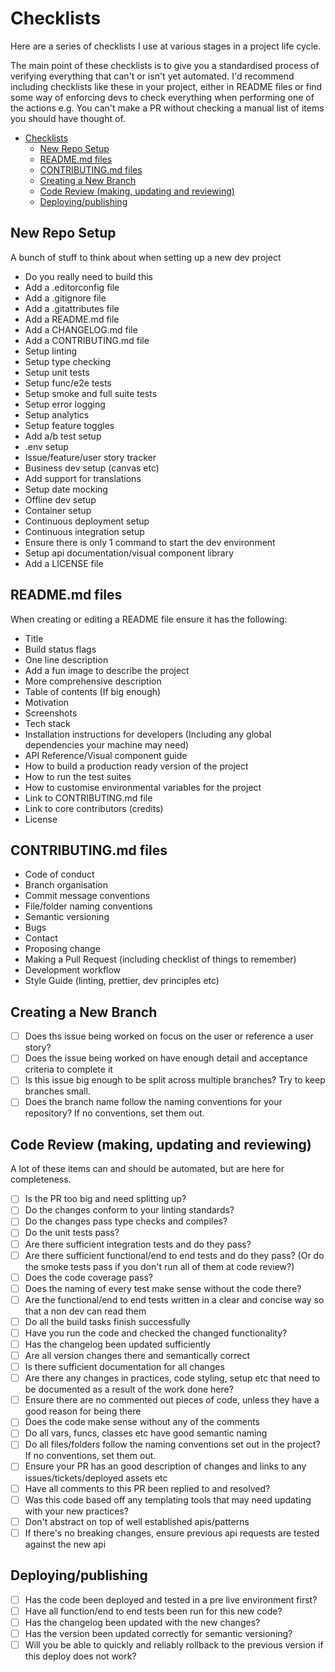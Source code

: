 # Checklists

Here are a series of checklists I use at various stages in a project life cycle.

The main point of these checklists is to give you a standardised process of verifying everything
that can't or isn't yet automated. I'd recommend including checklists like these in your project,
either in README files or find some way of enforcing devs to check everything when performing one of
the actions e.g. You can't make a PR without checking a manual list of items you should have thought
of.

- [Checklists](#checklists)
  - [New Repo Setup](#new-repo-setup)
  - [README.md files](#readmemd-files)
  - [CONTRIBUTING.md files](#contributingmd-files)
  - [Creating a New Branch](#creating-a-new-branch)
  - [Code Review (making, updating and reviewing)](#code-review-making-updating-and-reviewing)
  - [Deploying/publishing](#deployingpublishing)

## New Repo Setup

A bunch of stuff to think about when setting up a new dev project

- Do you really need to build this
- Add a .editorconfig file
- Add a .gitignore file
- Add a .gitattributes file
- Add a README.md file
- Add a CHANGELOG.md file
- Add a CONTRIBUTING.md file
- Setup linting
- Setup type checking
- Setup unit tests
- Setup func/e2e tests
- Setup smoke and full suite tests
- Setup error logging
- Setup analytics
- Setup feature toggles
- Add a/b test setup
- .env setup
- Issue/feature/user story tracker
- Business dev setup (canvas etc)
- Add support for translations
- Setup date mocking
- Offline dev setup
- Container setup
- Continuous deployment setup
- Continuous integration setup
- Ensure there is only 1 command to start the dev environment
- Setup api documentation/visual component library
- Add a LICENSE file

## README.md files

When creating or editing a README file ensure it has the following:

- Title
- Build status flags
- One line description
- Add a fun image to describe the project
- More comprehensive description
- Table of contents (If big enough)
- Motivation
- Screenshots
- Tech stack
- Installation instructions for developers (Including any global dependencies your machine may need)
- API Reference/Visual component guide
- How to build a production ready version of the project
- How to run the test suites
- How to customise environmental variables for the project
- Link to CONTRIBUTING.md file
- Link to core contributors (credits)
- License

## CONTRIBUTING.md files

- Code of conduct
- Branch organisation
- Commit message conventions
- File/folder naming conventions
- Semantic versioning
- Bugs
- Contact
- Proposing change
- Making a Pull Request (including checklist of things to remember)
- Development workflow
- Style Guide (linting, prettier, dev principles etc)

## Creating a New Branch

- [ ] Does ths issue being worked on focus on the user or reference a user story?
- [ ] Does the issue being worked on have enough detail and acceptance criteria to complete it
- [ ] Is this issue big enough to be split across multiple branches? Try to keep branches small.
- [ ] Does the branch name follow the naming conventions for your repository? If no conventions, set them out.

## Code Review (making, updating and reviewing)

A lot of these items can and should be automated, but are here for completeness.

- [ ] Is the PR too big and need splitting up?
- [ ] Do the changes conform to your linting standards?
- [ ] Do the changes pass type checks and compiles?
- [ ] Do the unit tests pass?
- [ ] Are there sufficient integration tests and do they pass?
- [ ] Are there sufficient functional/end to end tests and do they pass? (Or do the smoke tests pass if you don't run all of them at code review?)
- [ ] Does the code coverage pass?
- [ ] Does the naming of every test make sense without the code there?
- [ ] Are the functional/end to end tests written in a clear and concise way so that a non dev can read them
- [ ] Do all the build tasks finish successfully
- [ ] Have you run the code and checked the changed functionality?
- [ ] Has the changelog been updated sufficiently
- [ ] Are all version changes there and semantically correct
- [ ] Is there sufficient documentation for all changes
- [ ] Are there any changes in practices, code styling, setup etc that need to be documented as a result of the work done here?
- [ ] Ensure there are no commented out pieces of code, unless they have a good reason for being there
- [ ] Does the code make sense without any of the comments
- [ ] Do all vars, funcs, classes etc have good semantic naming
- [ ] Do all files/folders follow the naming conventions set out in the project? If no conventions, set them out.
- [ ] Ensure your PR has an good description of changes and links to any issues/tickets/deployed assets etc
- [ ] Have all comments to this PR been replied to and resolved?
- [ ] Was this code based off any templating tools that may need updating with your new practices?
- [ ] Don't abstract on top of well established apis/patterns
- [ ] If there's no breaking changes, ensure previous api requests are tested against the new api

## Deploying/publishing

- [ ] Has the code been deployed and tested in a pre live environment first?
- [ ] Have all function/end to end tests been run for this new code?
- [ ] Has the changelog been updated with the new changes?
- [ ] Has the version been updated correctly for semantic versioning?
- [ ] Will you be able to quickly and reliably rollback to the previous version if this deploy does not work?

